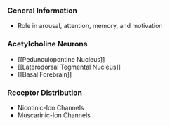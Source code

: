 ### General Information
- Role in arousal, attention, memory, and motivation
### Acetylcholine Neurons
- [[Pedunculopontine Nucleus]]
- [[Laterodorsal Tegmental Nucleus]]
- [[Basal Forebrain]]
### Receptor Distribution
- Nicotinic-Ion Channels
- Muscarinic-Ion Channels